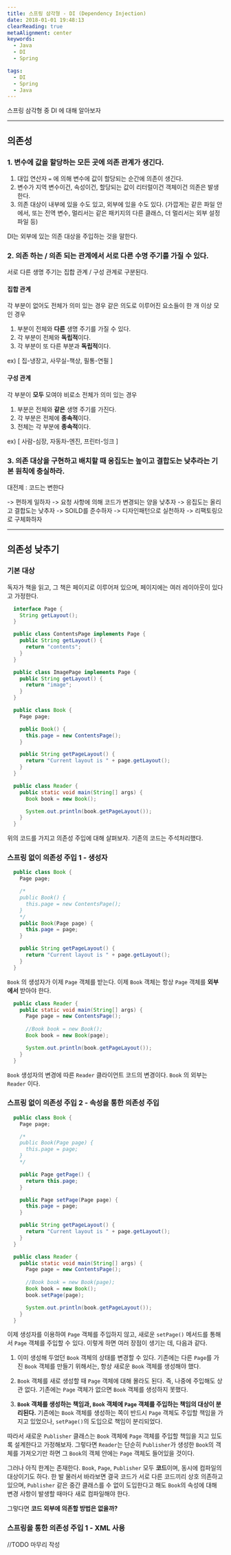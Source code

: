 ```yaml
---
title: 스프링 삼각형 - DI (Dependency Injection)
date: 2018-01-01 19:48:13
clearReading: true
metaAlignment: center
keywords:
  - Java
  - DI
  - Spring

tags:
  - DI
  - Spring
  - Java
---
```


스프링 삼각형 중 DI 에 대해 알아보자
<!-- excerpt -->

---

## 의존성

### 1. 변수에 값을 할당하는 모든 곳에 의존 관계가 생긴다.

1. 대입 연산자 `=` 에 의해 변수에 값이 할당되는 순간에 의존이 생긴다.
2. 변수가 지역 변수이건, 속성이건, 할당되는 값이 리터럴이건 객체이건 의존은 발생한다.
3. 의존 대상이 내부에 있을 수도 있고, 외부에 있을 수도 있다.
(가깝게는 같은 파일 안에서, 또는 전역 변수, 멀리서는 같은 패키지의 다른 클래스, 더 멀리서는 외부 설정 파일 등)

DI는 외부에 있는 의존 대상을 주입하는 것을 말한다.

### 2. 의존 하는 / 의존 되는 관계에서 서로 다른 수명 주기를 가질 수 있다.

서로 다른 생명 주기는 집합 관계 / 구성 관계로 구분된다.

#### 집합 관계

각 부분이 없어도 전체가 의미 있는 경우
같은 의도로 이루어진 요소들이 한 개 이상 모인 경우

1. 부분이 전체와 **다른** 생명 주기를 가질 수 있다.
2. 각 부분이 전체와 **독립적**이다.
3. 각 부분이 또 다른 부분과 **독립적**이다.

ex) [ 집-냉장고, 사무실-책상, 필통-연필 ]

#### 구성 관계

각 부분이 **모두** 모여야 비로소 전체가 의미 있는 경우

1. 부분은 전체와 **같은** 생명 주기를 가진다.
2. 각 부분은 전체에 **종속적**이다.
3. 전체는 각 부분에 **종속적**이다.

ex) [ 사람-심장, 자동차-엔진, 프린터-잉크 ]


### 3. 의존 대상을 구현하고 배치할 때 응집도는 높이고 결합도는 낮추라는 기본 원칙에 충실하라.

대전제 : 코드는 변한다 

-> 편하게 일하자 
-> 요청 사항에 의해 코드가 변경되는 양을 낮추자 
-> 응집도는 올리고 결합도는 낮추자
-> SOILD를 준수하자
-> 디자인패턴으로 실천하자
-> 리팩토링으로 구체화하자


---

## 의존성 낮추기

### 기본 대상

독자가 책을 읽고, 그 책은 페이지로 이루어져 있으며, 페이지에는 여러 레이아웃이 있다고 가정한다.

``` java
  interface Page {
    String getLayout();
  }
```

``` java 
  public class ContentsPage implements Page {
    public String getLayout() {
      return "contents";
    }
  }
```

``` java
  public class ImagePage implements Page {
    public String getLayout() {
      return "image";
    }
  }
```


``` java
  public class Book {
    Page page;

    public Book() {
      this.page = new ContentsPage();
    }

    public String getPageLayout() {
      return "Current layout is " + page.getLayout();
    }
  }
```


``` java
  public class Reader {
    public static void main(String[] args) {
      Book book = new Book();

      System.out.println(book.getPageLayout());
    }
  }
```

위의 코드를 가지고 의존성 주입에 대해 살펴보자.
기존의 코드는 주석처리했다.


### 스프링 없이 의존성 주입 1 - 생성자
 
``` java
  public class Book {
    Page page;

    /*
    public Book() {
      this.page = new ContentsPage();
    }
    */
    public Book(Page page) {
      this.page = page;
    }

    public String getPageLayout() {
      return "Current layout is " + page.getLayout();
    }
  }
```

`Book` 의 생성자가 이제 `Page` 객체를 받는다.
이제 `Book` 객체는 항상 `Page` 객체를 **외부에서** 받아야 한다.


``` java
  public class Reader {
    public static void main(String[] args) {
      Page page = new ContentsPage();
      
      //Book book = new Book();
      Book book = new Book(page);

      System.out.println(book.getPageLayout());
    }
  }
```

`Book` 생성자의 변경에 따른 `Reader` 클라이언트 코드의 변경이다.
`Book` 의 외부는 `Reader` 이다.


### 스프링 없이 의존성 주입 2 - 속성을 통한 의존성 주입

``` java
  public class Book {
    Page page;

    /*
    public Book(Page page) {
      this.page = page;
    }
    */

    public Page getPage() {
      return this.page;
    }

    public Page setPage(Page page) {
      this.page = page;
    }

    public String getPageLayout() {
      return "Current layout is " + page.getLayout();
    }
  }
```

``` java
  public class Reader {
    public static void main(String[] args) {
      Page page = new ContentsPage();
      
      //Book book = new Book(page);
      Book book = new Book();
      book.setPage(page);

      System.out.println(book.getPageLayout());
    }
  }
```

이제 생성자를 이용하여 `Page` 객체를 주입하지 않고, 새로운 `setPage()` 메서드를 통해서 `Page` 객체를 주입할 수 있다.
이렇게 하면 여러 장점이 생기는 데, 다음과 같다.

1. 이미 생성해 두었던 `Book` 객체의 상태를 변경할 수 있다.
기존에는 다른 `Page`를 가진 `Book` 객체를 만들기 위해서는, 항상 새로운 `Book` 객체를 생성해야 했다.

2. `Book` 객체를 새로 생성할 때 `Page` 객체에 대해 몰라도 된다. 즉, 나중에 주입해도 상관 없다.
기존에는 `Page` 객체가 없으면 `Book` 객체를 생성하지 못했다.

3. **`Book` 객체를 생성하는 책임과, `Book` 객체에 `Page` 객체를 주입하는 책임의 대상이 분리된다.**
기존에는 `Book` 객체를 생성하는 쪽이 반드시 `Page` 객체도 주입할 책임을 가지고 있었으나, `setPage()`의 도입으로 책임이 분리되었다.

따라서 새로운 `Publisher` 클래스는 `Book` 객체에 `Page` 객체를 주입할 책임을 지고 있도록 설계한다고 가정해보자. 그렇다면 `Reader`는 단순히 `Publisher`가 생성한 `Book`의 객체를 가져오기만 하면 그 `Book`의 객체 안에는 `Page` 객체도 들어있을 것이다.  

그러나 아직 한계는 존재한다.
`Book`, `Page`, `Publisher` 모두 **코드**이며, 동시에 컴파일의 대상이기도 하다.
한 발 물러서 바라보면 결국 코드가 서로 다른 코드끼리 상호 의존하고 있으며, `Publisher` 같은 중간 클래스를 수 없이 도입한다고 해도 `Book`의 속성에 대해 변경 사항이 발생할 때마다 새로 컴파일해야 한다.

그렇다면 **코드 외부에 의존할 방법은 없을까?**


### 스프링을 통한 의존성 주입 1 - XML 사용

//TODO 마무리 작성
